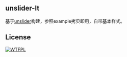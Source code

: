 unslider-lt
--
基于<a target="_blank" href="https://github.com/idiot/unslider">unslider</a>构建，参照example拷贝即用，自带基本样式。

License
--
<a href="http://www.wtfpl.net/"><img src="http://www.wtfpl.net/wp-content/uploads/2012/12/wtfpl-badge-1.png" alt="WTFPL" /></a>
